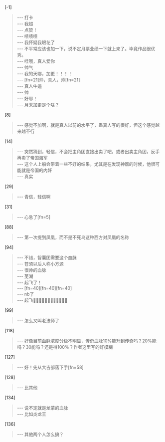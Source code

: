 
[-1] 
>--- 打卡<br>
>--- 我超<br>
>--- 点赞！<br>
>--- 啧啧啧<br>
>--- 我怀疑我眼花了<br>
>--- 不平常应该也加一下，说不定月票业绩一下就上来了。毕竟作品很优秀。<br>
>--- 哇哦，真人爱你<br>
>--- 帅气<br>
>--- 我的天哪，加更！！！！<br>
>--- [fn=21]帅，真人，帅[fn=21]<br>
>--- 真人牛逼<br>
>--- 帅<br>
>--- 好耶！<br>
>--- 月末加更是个啥？<br>

[8] 
>--- 感觉不加啊，就是真人以前的水平了，蛊真人写的很好，但这个感觉越来越不行<br>

[14] 
>--- 突然猜到，轻信，不会把主角团直接出卖了吧，或者出卖主角团，反手再卖了帝国海军<br>
>--- 这个人上船会带着一些不好的结果，尤其是在发现神器的时候，他很可能就是帝国的内奸<br>
>--- 真实<br>

[29] 
>--- 青信，轻信啊<br>

[31] 
>--- 心急了[fn=5]<br>

[88] 
>--- 第一次提到凤凰，而不是不死鸟这种西方对凤凰的名称<br>

[94] 
>--- 不错，智囊团需要这个血脉<br>
>--- 苍须以后人称小方源<br>
>--- 很帅的血脉<br>
>--- 芜湖<br>
>--- 起飞了！<br>
>--- [fn=40][fn=40][fn=40]<br>
>--- nb了<br>
>--- 起飞🛫🛫🛫🛫🛫🛫🛫🛫🛫🛫🛫🛫<br>

[99] 
>--- 怎么又叫老法师了<br>

[118] 
>--- 好像目前血脉浓度分级不明显，传奇血脉10%能升到传奇吗？20%能吗？30能吗？还是得100%？作者这里写的好模糊<br>

[127] 
>--- 好！先从大吉部落下手[fn=58]<br>

[128] 
>--- 比其他<br>

[134] 
>--- 说不定就是龙蒙的血脉<br>
>--- 比如炎龙王<br>

[136] 
>--- 其他两个人怎么搞？<br>
